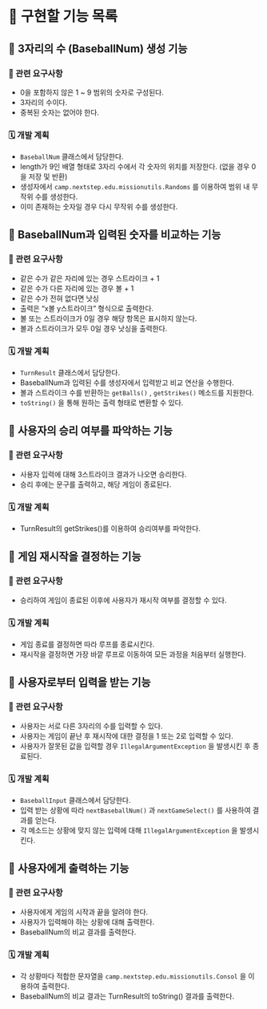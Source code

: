 # 🏃 구현할 기능 목록

## 📌 3자리의 수 (BaseballNum) 생성 기능

### 📃 관련 요구사항

- 0을 포함하지 않은 1 ~ 9 범위의 숫자로 구성된다.
- 3자리의 수이다.
- 중복된 숫자는 없어야 한다.



### 🗓️ 개발 계획

- `BaseballNum` 클래스에서 담당한다.
- length가 9인 배열 형태로 3자리 수에서 각 숫자의 위치를 저장한다. (없을 경우 0을 저장 및 반환)
- 생성자에서 `camp.nextstep.edu.missionutils.Randoms` 를 이용하여 범위 내 무작위 수를 생성한다.
- 이미 존재하는 숫자일 경우 다시 무작위 수를 생성한다.





## 📌 BaseballNum과 입력된 숫자를 비교하는 기능

### 📃 관련 요구사항

- 같은 수가 같은 자리에 있는 경우 스트라이크 + 1
- 같은 수가 다른 자리에 있는 경우 볼 + 1
- 같은 수가 전혀 없다면 낫싱
- 출력은 “x볼 y스트라이크” 형식으로 출력한다.
- 볼 또는 스트라이크가 0일 경우 해당 항목은 표시하지 않는다.
- 볼과 스트라이크가 모두 0일 경우 낫싱을 출력한다.



### 🗓️ 개발 계획

- `TurnResult` 클래스에서 담당한다.
- BaseballNum과 입력된 수를 생성자에서 입력받고 비교 연산을 수행한다.
- 볼과 스트라이크 수를 반환하는 `getBalls()` , `getStrikes()` 메소드를 지원한다.
- `toString()`  을 통해 원하는 출력 형태로 변환할 수 있다.





## 📌 사용자의 승리 여부를 파악하는 기능

### 📃 관련 요구사항

- 사용자 입력에 대해 3스트라이크 결과가 나오면 승리한다.
- 승리 후에는 문구를 출력하고, 해당 게임이 종료된다.



### 🗓️ 개발 계획

- TurnResult의 getStrikes()를 이용하여 승리여부를 파악한다.





## 📌 게임 재시작을 결정하는 기능

### 📃 관련 요구사항

- 승리하여 게임이 종료된 이후에 사용자가 재시작 여부를 결정할 수 있다.



### 🗓️ 개발 계획

- 게임 종료를 결정하면 따라 루프를 종료시킨다.
- 재시작을 결정하면 가장 바깥 루프로 이동하여 모든 과정을 처음부터 실행한다.





## 📌 사용자로부터 입력을 받는 기능

### 📃 관련 요구사항

- 사용자는 서로 다른 3자리의 수를 입력할 수 있다.
- 사용자는 게임이 끝난 후 재시작에 대한 결정을 1 또는 2로 입력할 수 있다.
- 사용자가 잘못된 값을 입력할 경우 `IllegalArgumentException` 을 발생시킨 후 종료된다.



### 🗓️ 개발 계획

- `BaseballInput` 클래스에서 담당한다.
- 입력 받는 상황에 따라 `nextBaseballNum()` 과 `nextGameSelect()` 를 사용하여 결과를 얻는다.
- 각 메소드는 상황에 맞지 않는 입력에 대해 `IllegalArgumentException` 을 발생시킨다.





## 📌 사용자에게 출력하는 기능

### 📃 관련 요구사항

- 사용자에게 게임의 시작과 끝을 알려야 한다.
- 사용자가 입력해야 하는 상황에 대해 출력한다.
- BaseballNum의 비교 결과를 출력한다.



### 🗓️ 개발 계획

- 각 상황마다 적합한 문자열을 `camp.nextstep.edu.missionutils.Consol` 을 이용하여 출력한다.
- BaseballNum의 비교 결과는 TurnResult의 toString() 결과를 출력한다.